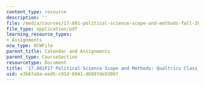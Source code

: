 ```yaml
---
content_type: resource
description: ''
file: /media/courses/17-801-political-science-scope-and-methods-fall-2017/e3b67a8aeed5c91d8941d6897de93067_MIT17_801F17_ChallengeRateCandidates.pdf
file_type: application/pdf
learning_resource_types:
- Assignments
ocw_type: OCWFile
parent_title: Calendar and Assignments
parent_type: CourseSection
resourcetype: Document
title: '17.801F17 Political Science Scope and Methods: Qualtrics Class'
uid: e3b67a8a-eed5-c91d-8941-d6897de93067
---
```

